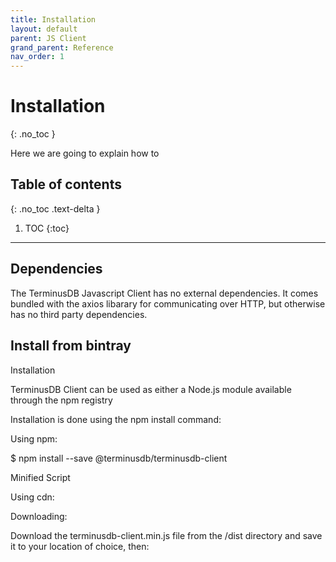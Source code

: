 ```yaml
---
title: Installation
layout: default
parent: JS Client
grand_parent: Reference
nav_order: 1
---
```

# Installation

{: .no_toc }

Here we are going to explain how to 

## Table of contents

{: .no_toc .text-delta }

1. TOC
   {:toc}

- - -

## Dependencies 

The TerminusDB Javascript Client has no external dependencies. It comes bundled with the axios libarary for communicating over HTTP, but otherwise has no third party dependencies.  

## Install from bintray

Installation

TerminusDB Client can be used as either a Node.js module available through the npm registry

Installation is done using the npm install command:

Using npm:

$ npm install --save @terminusdb/terminusdb-client

Minified Script

Using cdn:

<script src="https://unpkg.com/@terminusdb/terminusdb-client/dist/terminusdb-client.min.js"></script>

Downloading:

Download the terminusdb-client.min.js file from the /dist directory and save it to your location of choice, then:

<script src="http://my.saved.location/terminusdb-client.min.js"></script> 